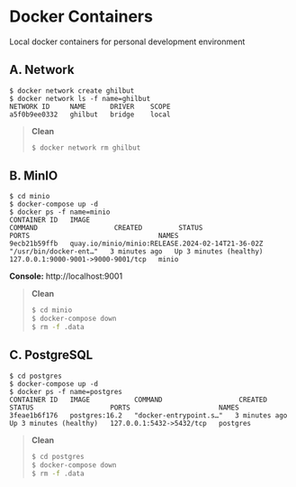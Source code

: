 # Docker Containers

Local docker containers for personal development environment

## A. Network

```shell
$ docker network create ghilbut
$ docker network ls -f name=ghilbut
NETWORK ID     NAME      DRIVER    SCOPE
a5f0b9ee0332   ghilbut   bridge    local
```

>**Clean**
>```bash
>$ docker network rm ghilbut
>```

## B. MinIO

```shell
$ cd minio
$ docker-compose up -d
$ docker ps -f name=minio
CONTAINER ID   IMAGE                                              COMMAND                   CREATED         STATUS                   PORTS                                NAMES
9ecb21b59ffb   quay.io/minio/minio:RELEASE.2024-02-14T21-36-02Z   "/usr/bin/docker-ent…"   3 minutes ago   Up 3 minutes (healthy)   127.0.0.1:9000-9001->9000-9001/tcp   minio
```

**Console:** http://localhost:9001

>**Clean**
>```bash
>$ cd minio
>$ docker-compose down
>$ rm -f .data
>```

## C. PostgreSQL

```shell
$ cd postgres
$ docker-compose up -d
$ docker ps -f name=postgres
CONTAINER ID   IMAGE           COMMAND                   CREATED         STATUS                   PORTS                      NAMES
3feae1b6f176   postgres:16.2   "docker-entrypoint.s…"   3 minutes ago   Up 3 minutes (healthy)   127.0.0.1:5432->5432/tcp   postgres
```

>**Clean**
>```bash
>$ cd postgres
>$ docker-compose down
>$ rm -f .data
>```
